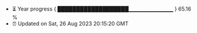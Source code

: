 - ⏳ Year progress { ███████████████████▁▁▁▁▁▁▁▁▁▁▁ } 65.16 %
- ⏰ Updated on Sat, 26 Aug 2023 20:15:20 GMT

